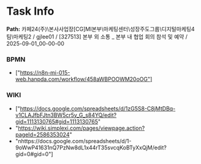 # Task Info

**Path:** 카페24(주)\본사사업장\[CG]MI본부\마케팅센터\성장주도그룹\디지털마케팅4팀\마케팅2 / gjlee01 / [327513] 본부 외 소통 _ 본부 내 협업 회의 참석 및 예약 / 2025-09-01_00-00-00

### BPMN
- ["https://n8n-mi-015-web.hanpda.com/workflow/458aWBPOOWM20oOG"]

### WIKI
- ["https://docs.google.com/spreadsheets/d/1zG5S8-C8jMtDBq-v1CLAJfbFJtn3BW5cr5y_G_s84YQ/edit?gid=1113130765#gid=1113130765"
- "https://wiki.simplexi.com/pages/viewpage.action?pageId=2586353024"
- "nhttps://docs.google.com/spreadsheets/d/1-9oWwP41631nQ7PzNw8dL1x44rT35svcqKoBTyXxQjM/edit?gid=0#gid=0"]

